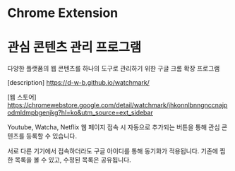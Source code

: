 # Chrome Extension
# 관심 콘텐츠 관리 프로그램

다양한 플랫폼의 웹 콘텐츠를
하나의 도구로 관리하기 위한 구글 크롬 확장 프로그램

[description] https://d-w-b.github.io/watchmark/

[웹 스토어] https://chromewebstore.google.com/detail/watchmark/jhkonnlbnngnccnajpodmldmpbgenjkg?hl=ko&utm_source=ext_sidebar

Youtube, Watcha, Netflix 웹 페이지 접속 시
자동으로 추가되는 버튼을 통해
관심 콘텐츠를 등록할 수 있습니다.

서로 다른 기기에서 접속하더라도
구글 아이디를 통해 동기화가 적용됩니다. 기존에 찜한 목록을 볼 수 있고, 수정된 목록은 공유됩니다.
